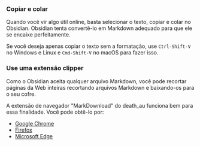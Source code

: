 ### Copiar e colar

Quando você vir algo útil online, basta selecionar o texto, copiar e colar no Obsidian. Obsidian tenta convertê-lo em Markdown adequado para que ele se encaixe perfeitamente.

Se você deseja apenas copiar o texto sem a formatação, use `Ctrl-Shift-V` no Windows e Linux e `Cmd-Shift-V` no macOS para fazer isso.

### Use uma extensão clipper

Como o Obsidian aceita qualquer arquivo Markdown, você pode recortar páginas da Web inteiras recortando arquivos Markdown e baixando-os para o seu cofre.

A extensão de navegador "MarkDownload" do death_au funciona bem para essa finalidade. Você pode obtê-lo por:

- [Google Chrome](https://chrome.google.com/webstore/detail/markdownload-markdown-web/pcmpcfapbekmbjjkdalcgopdkipoggdi)
- [Firefox](https://addons.mozilla.org/en-GB/firefox/addon/markdownload/)
- [Microsoft Edge](https://microsoftedge.microsoft.com/addons/detail/markdownload-markdown-w/hajanaajapkhaabfcofdjgjnlgkdkknm)